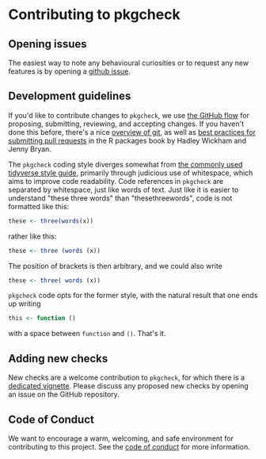 # Contributing to pkgcheck

## Opening issues

The easiest way to note any behavioural curiosities or to request any new
features is by opening a [github
issue](https://github.com/ropensci-review-tools/pkgcheck/issues).


## Development guidelines

If you'd like to contribute changes to `pkgcheck`, we use [the GitHub
flow](https://docs.github.com/en/get-started/quickstart/github-flow) for proposing,
submitting, reviewing, and accepting changes. If you haven't done this before,
there's a nice [overview of git](https://r-pkgs.org/git.html), as well
as [best practices for submitting pull requests](http://r-pkgs.org/git.html#pr-make)
in the R packages book by Hadley Wickham and Jenny Bryan.

The `pkgcheck` coding style diverges somewhat from [the commonly used tidyverse style
guide](https://style.tidyverse.org/syntax.html#spacing), primarily through judicious use of
whitespace, which aims to improve code readability. Code references in
`pkgcheck` are separated by whitespace, just like words of text. Just like it
is easier to understand "these three words" than "thesethreewords", code is not
formatted like this:

``` r
these <- three(words(x))
```
rather like this:

``` r
these <- three (words (x))
```

The position of brackets is then arbitrary, and we could also write

``` r
these <- three( words (x))
```

`pkgcheck` code opts for the former style, with the natural result that one
ends up writing

```r
this <- function ()
```

with a space between `function` and `()`. That's it.

## Adding new checks

New checks are a welcome contribution to `pkgcheck`, for which there is a
[dedicated
vignette](https://docs.ropensci.org/pkgcheck/articles/extending-checks.html).
Please discuss any proposed new checks by opening an issue on the GitHub
repository.


## Code of Conduct

We want to encourage a warm, welcoming, and safe environment for contributing to
this project. See the [code of
conduct](https://ropensci.org/code-of-conduct/) for
more information.
